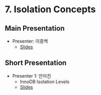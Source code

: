 # 7. Isolation Concepts

## Main Presentation 

- Presenter: 이종백
  - [Slides](slides)

## Short Presentation

- Presenter 1: 안미진
  - InnoDB Isolation Levels
  - [Slides](slides/ch7-innodb-isolation-levels.pdf)